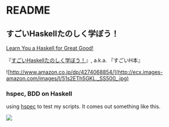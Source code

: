 README
=========================

## すごいHaskellたのしく学ぼう！

[Learn You a Haskell for Great Good!](http://learnyouahaskell.com/)

『[すごいHaskellたのしく学ぼう！](http://www.amazon.co.jp/dp/4274068854/)』, a.k.a. 『すごいH本』 

![http://www.amazon.co.jp/dp/4274068854/](http://ecx.images-amazon.com/images/I/51s2ETh5GKL._SS500_.jpg)


### hspec, BDD on Haskell

using [hspec](http://hspec.github.com/) to test my scripts. It comes out something like this.

![](https://img.skitch.com/20120613-j5csih15ifawea844yfwfp2r2s.jpg)
